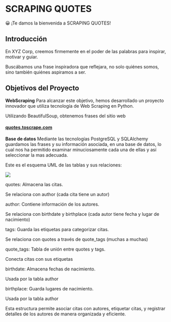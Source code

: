 # SCRAPING QUOTES

:grinning: ¡Te damos la bienvenida a SCRAPING QUOTES!

## Introducción

En XYZ Corp, creemos firmemente en el poder de las palabras para inspirar, motivar y guiar.
 
Buscábamos una frase inspiradora que reflejara, no solo quiénes somos, sino también quiénes aspiramos a ser.

## Objetivos del Proyecto

**WebScraping**
Para alcanzar este objetivo, hemos desarrollado un proyecto innovador que utiliza tecnología de Web Scraping en Python.

Utilizando BeautifulSoup, obtenemos frases del sitio web 
#### [quotes.toscrape.com](https://quotes.toscrape.com/)

**Base de datos**
Mediante las tecnologías PostgreSQL y SQLAlchemy guardamos las frases y su información asociada, en una base de datos, lo cual nos ha permitido examinar minuciosamente cada una de ellas y así seleccionar la mas adecuada.

Este es el esquema UML de las tablas y sus relaciones:

![](./assets/header.jpg)

quotes: Almacena las citas.

Se relaciona con author (cada cita tiene un autor)


author: Contiene información de los autores.

Se relaciona con birthdate y birthplace (cada autor tiene fecha y lugar de nacimiento)


tags: Guarda las etiquetas para categorizar citas.

Se relaciona con quotes a través de quote_tags (muchas a muchas)


quote_tags: Tabla de unión entre quotes y tags.

Conecta citas con sus etiquetas


birthdate: Almacena fechas de nacimiento.

Usada por la tabla author


birthplace: Guarda lugares de nacimiento.

Usada por la tabla author



Esta estructura permite asociar citas con autores, etiquetar citas, y registrar detalles de los autores de manera organizada y eficiente.